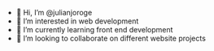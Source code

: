 - 👋 Hi, I’m @julianjoroge
- 👀 I’m interested in web development
- 🌱 I’m currently learning front end development
- 💞️ I’m looking to collaborate on different website projects

<!---
julianjoroge/julianjoroge is a ✨ special ✨ repository because its `README.md` (this file) appears on your GitHub profile.
You can click the Preview link to take a look at your changes.
--->
